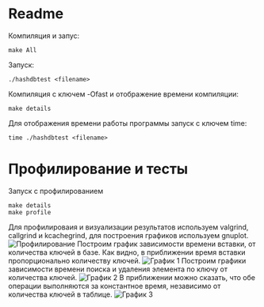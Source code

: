 # Readme
Компиляция и запус:
```
make All
```
Запуск:
```
./hashdbtest <filename>
```
Компиляция с ключем -Ofast и отображение времени компиляции:
```
make details
```
Для отображения времени работы программы запуск с ключем time:
```
time ./hashdbtest <filename>
```

# Профилирование и тесты
Запуск с профилированием
```
make details
make profile
```
Для профилироваия и визуализации результатов используем valgrind, callgrind и kcachegrind, для построения графиков используем gnuplot.
![Профилирование](https://github.com/ksartamonov/data-base/blob/stat/pictures/testing.png)
Построим график зависимости времени вставки, от количества ключей в базе. Как видно, в приближении время вставки пропорционально количеству ключей.
![График 1](https://github.com/ksartamonov/data-base/blob/stat/pictures/plot1.jpg)
Построим графики зависимости времени поиска и удаления элемента по ключу от количества ключей.
![График 2](https://github.com/ksartamonov/data-base/blob/stat/pictures/plot2.jpg)
В приближении можно сказать, что обе операции выполняются за константное время, независимо от количества ключей в таблице.
![График 3](https://github.com/ksartamonov/data-base/blob/stat/pictures/plot3.jpg)
